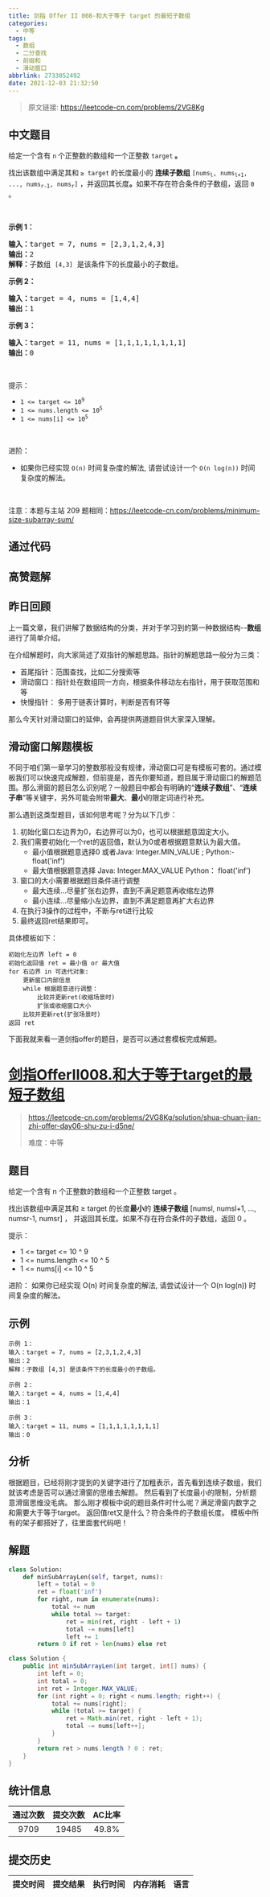 ```yaml
---
title: 剑指 Offer II 008-和大于等于 target 的最短子数组
categories:
  - 中等
tags:
  - 数组
  - 二分查找
  - 前缀和
  - 滑动窗口
abbrlink: 2733052492
date: 2021-12-03 21:32:50
---
```


> 原文链接: https://leetcode-cn.com/problems/2VG8Kg




## 中文题目
<div><p>给定一个含有&nbsp;<code>n</code><strong>&nbsp;</strong>个正整数的数组和一个正整数 <code>target</code><strong> 。</strong></p>

<p>找出该数组中满足其和<strong> </strong><code>&ge; target</code><strong> </strong>的长度最小的 <strong>连续子数组</strong>&nbsp;<code>[nums<sub>l</sub>, nums<sub>l+1</sub>, ..., nums<sub>r-1</sub>, nums<sub>r</sub>]</code> ，并返回其长度<strong>。</strong>如果不存在符合条件的子数组，返回 <code>0</code> 。</p>

<p>&nbsp;</p>

<p><strong>示例 1：</strong></p>

<pre>
<strong>输入：</strong>target = 7, nums = [2,3,1,2,4,3]
<strong>输出：</strong>2
<strong>解释：</strong>子数组&nbsp;<code>[4,3]</code>&nbsp;是该条件下的长度最小的子数组。
</pre>

<p><strong>示例 2：</strong></p>

<pre>
<strong>输入：</strong>target = 4, nums = [1,4,4]
<strong>输出：</strong>1
</pre>

<p><strong>示例 3：</strong></p>

<pre>
<strong>输入：</strong>target = 11, nums = [1,1,1,1,1,1,1,1]
<strong>输出：</strong>0
</pre>

<p>&nbsp;</p>

<p>提示：</p>

<ul>
	<li><code>1 &lt;= target &lt;= 10<sup>9</sup></code></li>
	<li><code>1 &lt;= nums.length &lt;= 10<sup>5</sup></code></li>
	<li><code>1 &lt;= nums[i] &lt;= 10<sup>5</sup></code></li>
</ul>

<p>&nbsp;</p>

<p>进阶：</p>

<ul>
	<li>如果你已经实现<em> </em><code>O(n)</code> 时间复杂度的解法, 请尝试设计一个 <code>O(n log(n))</code> 时间复杂度的解法。</li>
</ul>

<p>&nbsp;</p>

<p><meta charset="UTF-8" />注意：本题与主站 209&nbsp;题相同：<a href="https://leetcode-cn.com/problems/minimum-size-subarray-sum/">https://leetcode-cn.com/problems/minimum-size-subarray-sum/</a></p>
</div>

## 通过代码
<RecoDemo>
</RecoDemo>


## 高赞题解
## 昨日回顾

上一篇文章，我们讲解了数据结构的分类，并对于学习到的第一种数据结构--**数组**进行了简单介绍。

在介绍解题时，向大家简述了双指针的解题思路。指针的解题思路一般分为三类：

- 首尾指针：范围查找，比如二分搜索等
- 滑动窗口：指针处在数组同一方向，根据条件移动左右指针，用于获取范围和等
- 快慢指针： 多用于链表计算时，判断是否有环等

那么今天针对滑动窗口的延伸，会再提供两道题目供大家深入理解。

## 滑动窗口解题模板

不同于咱们第一章学习的整数那般没有规律，滑动窗口可是有模板可套的。通过模板我们可以快速完成解题，但前提是，首先你要知道，题目属于滑动窗口的解题范围。那么滑窗的题目怎么识别呢？一般题目中都会有明确的“**连续子数组**”、“**连续子串**”等关键字，另外可能会附带**最大**、**最小**的限定词进行补充。

那么遇到这类型题目，该如何思考呢？分为以下几步：

1. 初始化窗口左边界为0，右边界可以为0，也可以根据题意固定大小。
2. 我们需要初始化一个ret的返回值，默认为0或者根据题意默认为最大值。
   - 最小值根据题意选择0 或者Java: Integer.MIN_VALUE ; Python:-float('inf')
   - 最大值根据题意选择 Java: Integer.MAX_VALUE Python： float('inf')
3. 窗口的大小需要根据题目条件进行调整
   - 最大连续...尽量扩张右边界，直到不满足题意再收缩左边界
   - 最小连续...尽量缩小左边界，直到不满足题意再扩大右边界
4. 在执行3操作的过程中，不断与ret进行比较
5. 最终返回ret结果即可。

具体模板如下：

```
初始化左边界 left = 0
初始化返回值 ret = 最小值 or 最大值
for 右边界 in 可迭代对象:
	更新窗口内部信息
	while 根据题意进行调整：
		比较并更新ret(收缩场景时)
		扩张或收缩窗口大小
	比较并更新ret(扩张场景时)
返回 ret
```

下面我就来看一道剑指offer的题目，是否可以通过套模板完成解题。

# [剑指OfferII008.和大于等于target的最短子数组](https://leetcode-cn.com/problems/2VG8Kg/solution/shua-chuan-jian-zhi-offer-day06-shu-zu-i-d5ne/)
> https://leetcode-cn.com/problems/2VG8Kg/solution/shua-chuan-jian-zhi-offer-day06-shu-zu-i-d5ne/
> 
> 难度：中等

## 题目

给定一个含有 n 个正整数的数组和一个正整数 target 。

找出该数组中满足其和 ≥ target 的长度**最小**的 **连续子数组** [numsl, numsl+1, ..., numsr-1, numsr] ，
并返回其长度。如果不存在符合条件的子数组，返回 0 。

提示：
- 1 <= target <= 10 ^ 9
- 1 <= nums.length <= 10 ^ 5
- 1 <= nums[i] <= 10 ^ 5

进阶：
如果你已经实现 O(n) 时间复杂度的解法, 请尝试设计一个 O(n log(n)) 时间复杂度的解法。

## 示例

```
示例 1：
输入：target = 7, nums = [2,3,1,2,4,3]
输出：2
解释：子数组 [4,3] 是该条件下的长度最小的子数组。

示例 2：
输入：target = 4, nums = [1,4,4]
输出：1

示例 3：
输入：target = 11, nums = [1,1,1,1,1,1,1,1]
输出：0
```

## 分析
根据题目，已经将刚才提到的关键字进行了加粗表示，首先看到连续子数组，我们就该考虑是否可以通过滑窗的思维去解题。
然后看到了长度最小的限制，分析题意滑窗思维没毛病。
那么刚才模板中说的题目条件时什么呢？满足滑窗内数字之和需要大于等于target。
返回值ret又是什么？符合条件的子数组长度。
模板中所有的架子都搭好了，往里面套代码吧！

## 解题

```python []
class Solution:
    def minSubArrayLen(self, target, nums):
        left = total = 0
        ret = float('inf')
        for right, num in enumerate(nums):
            total += num
            while total >= target:
                ret = min(ret, right - left + 1)
                total -= nums[left]
                left += 1
        return 0 if ret > len(nums) else ret
```

```java []
class Solution {
    public int minSubArrayLen(int target, int[] nums) {
        int left = 0;
        int total = 0;
        int ret = Integer.MAX_VALUE;
        for (int right = 0; right < nums.length; right++) {
            total += nums[right];
            while (total >= target) {
                ret = Math.min(ret, right - left + 1);
                total -= nums[left++];
            }
        }
        return ret > nums.length ? 0 : ret;
    }
}
```

## 统计信息
| 通过次数 | 提交次数 | AC比率 |
| :------: | :------: | :------: |
|    9709    |    19485    |   49.8%   |

## 提交历史
| 提交时间 | 提交结果 | 执行时间 |  内存消耗  | 语言 |
| :------: | :------: | :------: | :--------: | :--------: |
